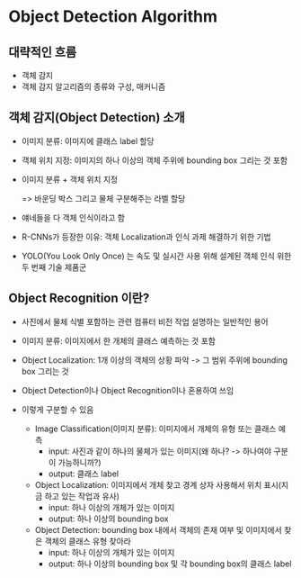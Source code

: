 # Object Detection Algorithm

## 대략적인 흐름

- 객체 감지
- 객체 감지 알고리즘의 종류와 구성, 매커니즘

## 객체 감지(Object Detection) 소개

- 이미지 분류: 이미지에 클래스 label 할당

- 객체 위치 지정: 이미지의 하나 이상의 객체 주위에 bounding box 그리는 것 포함

- 이미지 분류 + 객체 위치 지정

   => 바운딩 박스 그리고 물체 구분해주는 라벨 할당

- 얘네들을 다 객체 인식이라고 함

- R-CNNs가 등장한 이유: 객체 Localization과 인식 과제 해결하기 위한 기법
- YOLO(You Look Only Once) 는 속도 및 실시간 사용 위해 설계된 객체 인식 위한 두 번째 기술 제품군

## Object Recognition 이란?

- 사진에서 물체 식별 포함하는 관련 컴퓨터 비전 작업 설명하는 일반적인 용어
- 이미지 분류: 이미지에서 한 개체의 클래스 예측하는 것 포함
- Object Localization: 1개 이상의 객체의 상황 파악 -> 그 범위 주위에 bounding box 그리는 것

- Object Detection이나 Object Recognition이나 혼용하여 쓰임
- 이렇게 구분할 수 있음
  - Image Classification(이미지 분류): 이미지에서 개체의 유형 또는 클래스 예측
    - input: 사진과 같이 하나의 물체가 있는 이미지(왜 하나? -> 하나여야 구분이 가능하니까?)
    - output: 클래스 label 
  - Object Localization: 이미지에서 개체 찾고 경계 상자 사용해서 위치 표시(지금 하고 있는 작업과 유사)
    - input: 하나 이상의 개체가 있는 이미지
    - output: 하나 이상의 bounding box
  - Object Detection: bounding box 내에서 객체의 존재 여부 및 이미지에서 찾은 객체의 클래스 유형 찾아라
    - input: 하나 이상의 개체가 있는 이미지 
    - output: 하나 이상의 bounding box 및 각 bounding box의 클래스 label

